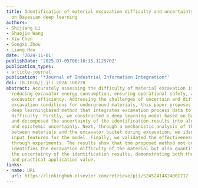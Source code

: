 ```yaml
---
title: Identification of material excavation difficulty and uncertainty analysis based
  on Bayesian deep learning
authors:
- Shijiang Li
- Shaojie Wang
- Xiu Chen
- Gongxi Zhou
- Liang Hou
date: '2024-11-01'
publishDate: '2025-07-05T06:10:15.112970Z'
publication_types:
- article-journal
publication: '*Journal of Industrial Information Integration*'
doi: 10.1016/j.jii.2024.100728
abstract: Accurately assessing the difficulty of material excavation is crucial for
  reducing excavator energy consumption, ensuring operational safety, and optimizing
  excavator efficiency. Addressing the challenges of uncertain and difficult-to-judge
  excavation conditions for underground materials, this paper proposes a Bayesian
  deep learningbased method that integrates excavation process data to identify excavation
  difficulty. Firstly, we constructed a deep learning model based on Bayesian theory
  and decomposed the uncertainty of the identification results into aleatory uncertainty
  and epistemic uncertainty. Next, through a mechanistic analysis of the interaction
  between materials and the excavator bucket during excavation, we identified the
  input features for the model. Finally, we validated the effectiveness of the method
  through experiments. The results show that the proposed method not only accurately
  identifies the excavation difficulty of the material but also quantifies and decomposes
  the uncertainty of the identification results, demonstrating both theoretical significance
  and practical application value.
links:
- name: URL
  url: https://linkinghub.elsevier.com/retrieve/pii/S2452414X24001717
---
```

